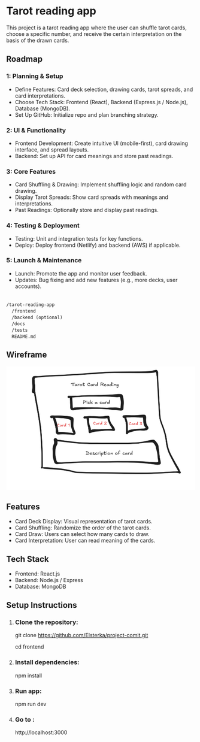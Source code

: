 <h1>Tarot reading app</h1>
<p>This project is a tarot reading app where the user can shuffle tarot cards, choose a specific number, and receive the certain interpretation on the basis of the drawn cards. </p>

<h2>Roadmap</h2>

<h3>1: Planning & Setup</h3>
<ul>
  <li>Define Features: Card deck selection, drawing cards, tarot spreads, and card interpretations.</li>
<li>Choose Tech Stack: Frontend (React), Backend (Express.js / Node.js), Database (MongoDB).</li>
<li>Set Up GitHub: Initialize repo and plan branching strategy.</li>
 </ul>
 
  <h3>2: UI & Functionality</h3>
<ul>
  <li>Frontend Development: Create intuitive UI (mobile-first), card drawing interface, and spread layouts.</li>
<li>Backend: Set up API for card meanings and store past readings.</li>
</ul>
 <h3>3: Core Features</h3>
 <ul>
<li>Card Shuffling & Drawing: Implement shuffling logic and random card drawing.</li>
<li>Display Tarot Spreads: Show card spreads with meanings and interpretations.</li>
<li>Past Readings: Optionally store and display past readings.</li>
</ul>
  <h3>4: Testing & Deployment</h3>
  <ul>
<li>Testing: Unit and integration tests for key functions.</li>
<li>Deploy: Deploy frontend (Netlify) and backend (AWS) if applicable.</li>
</ul>
 <h3>5: Launch & Maintenance</h3>
 <ul>
<li>Launch: Promote the app and monitor user feedback.</li>
<li>Updates: Bug fixing and add new features (e.g., more decks, user accounts).</li>
</ul>

<code>
/tarot-reading-app
  /frontend
  /backend (optional)
  /docs
  /tests
  README.md
</code>
<h2>Wireframe</h2>
<img src="https://raw.githubusercontent.com/Elsterka/project-comit/refs/heads/main/Wireframe.png" alt="Wireframe for Tarot reading app">

<h2>Features</h2>
<ul>
  <li>Card Deck Display: Visual representation of tarot cards.</li>
<li>Card Shuffling: Randomize the order of the tarot cards. </li>
<li>Card Draw: Users can select how many cards to draw. </li>
<li>Card Interpretation: User can read meaning of the cards. </li>
  </ul>

  
<h2>Tech Stack</h2>
<ul>
<li>Frontend: React.js </li>
<li>Backend: Node.js  / Express </li>
<li>Database: MongoDB </li>  
</ul>

<h2>Setup Instructions</h2>
<ol>
<li> <h3>Clone the repository: </h3> </li>

git clone https://github.com/Elsterka/project-comit.git
<p> cd frontend </p>

<li> <h3> Install dependencies:</h3> </li>
<p>npm install </p>

<li> <h3> Run app: </h3> </li>
<p>npm run dev </p>

<li> <h3> Go to :</h3> </li> 
<p>http://localhost:3000 </p>
</ol>
